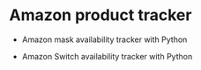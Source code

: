 # Amazon product tracker

- Amazon mask availability tracker with Python

- Amazon Switch availability tracker with Python


